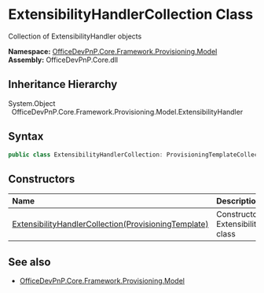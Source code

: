 # ExtensibilityHandlerCollection Class
 Collection of ExtensibilityHandler objects   

**Namespace:** [OfficeDevPnP.Core.Framework.Provisioning.Model](OfficeDevPnP.Core.Framework.Provisioning.Model.md)  
**Assembly:** OfficeDevPnP.Core.dll  
## Inheritance Hierarchy
System.Object  
&ensp;OfficeDevPnP.Core.Framework.Provisioning.Model.ExtensibilityHandler  
## Syntax
```C#
public class ExtensibilityHandlerCollection: ProvisioningTemplateCollection<ExtensibilityHandler>
```
## Constructors
|**Name**|**Description**|
|:-----|:-----|
| [ExtensibilityHandlerCollection(ProvisioningTemplate)](OfficeDevPnP.Core.Framework.Provisioning.Model.ExtensibilityHandlerCollection.ctor1.md) | Constructor for ExtensibilityHandlerCollection class 
## See also
- [OfficeDevPnP.Core.Framework.Provisioning.Model](OfficeDevPnP.Core.Framework.Provisioning.Model.md)
